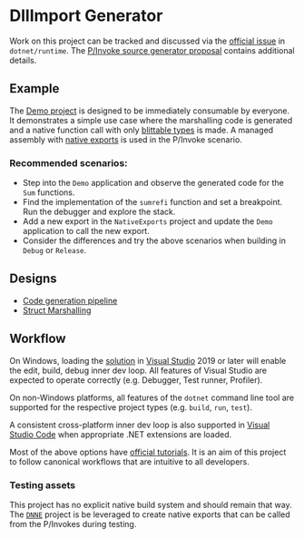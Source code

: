 # DllImport Generator

Work on this project can be tracked and discussed via the [official issue](https://github.com/dotnet/runtime/issues/43060) in `dotnet/runtime`. The [P/Invoke source generator proposal](https://github.com/dotnet/runtime/blob/master/docs/design/features/source-generator-pinvokes.md) contains additional details.

## Example

The [Demo project](./DllImportGenerator/Demo) is designed to be immediately consumable by everyone. It demonstrates a simple use case where the marshalling code is generated and a native function call with only [blittable types](https://docs.microsoft.com/dotnet/framework/interop/blittable-and-non-blittable-types) is made. A managed assembly with [native exports](./DllImportGenerator/TestAssets/NativeExports) is used in the P/Invoke scenario.

### Recommended scenarios:

* Step into the `Demo` application and observe the generated code for the `Sum` functions.
* Find the implementation of the `sumrefi` function and set a breakpoint. Run the debugger and explore the stack.
* Add a new export in the `NativeExports` project and update the `Demo` application to call the new export.
* Consider the differences and try the above scenarios when building in `Debug` or `Release`.

## Designs

- [Code generation pipeline](./designs/Pipeline.md)
- [Struct Marshalling](./designs/StructMarshalling.md)

## Workflow

On Windows, loading the [solution](./DllImportGenerator.sln) in [Visual Studio](https://visualstudio.microsoft.com/) 2019 or later will enable the edit, build, debug inner dev loop. All features of Visual Studio are expected to operate correctly (e.g. Debugger, Test runner, Profiler).

On non-Windows platforms, all features of the `dotnet` command line tool are supported for the respective project types (e.g. `build`, `run`, `test`).

A consistent cross-platform inner dev loop is also supported in [Visual Studio Code](https://code.visualstudio.com/) when appropriate .NET extensions are loaded.

Most of the above options have [official tutorials](https://docs.microsoft.com/dotnet/core/tutorials/). It is an aim of this project to follow canonical workflows that are intuitive to all developers.

### Testing assets

This project has no explicit native build system and should remain that way. The [`DNNE`](https://github.com/AaronRobinsonMSFT/DNNE/) project is be leveraged to create native exports that can be called from the P/Invokes during testing.
